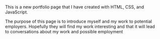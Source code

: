 This is a new portfolio page that I have created with HTML, CSS, and JavaScript.

The purpose of this page is to introduce myself and my work to potential employers. 
Hopefully they will find my work interesting and that it will lead to conversations about my work and possible employment

